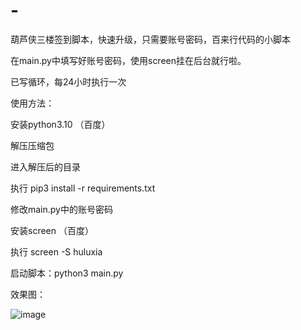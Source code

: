 # -
葫芦侠三楼签到脚本，快速升级，只需要账号密码，百来行代码的小脚本

在main.py中填写好账号密码，使用screen挂在后台就行啦。

已写循环，每24小时执行一次

使用方法：

安装python3.10 （百度）

解压压缩包

进入解压后的目录

执行 pip3 install -r requirements.txt

修改main.py中的账号密码

安装screen （百度）

执行 screen -S huluxia

启动脚本：python3 main.py

效果图：

![image](https://user-images.githubusercontent.com/83952182/178152075-829f693a-1362-4c52-aa30-498802b9d07a.png)

